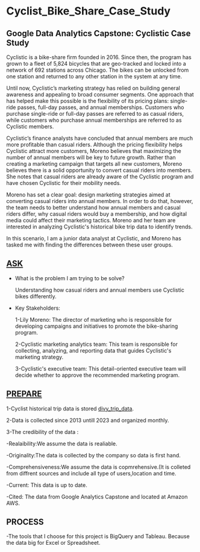 # Cyclist_Bike_Share_Case_Study

## Google Data Analytics Capstone: Cyclistic Case Study

Cyclistic is a bike-share firm founded in 2016. Since then, the program has grown to a fleet of 5,824 bicycles that are geo-tracked and locked into a network of 692 stations across Chicago. The bikes can be unlocked from one station and returned to any other station in the system at any time.

Until now, Cyclistic’s marketing strategy has relied on building general awareness and appealing to broad consumer segments. One approach that has helped make this possible is the flexibility of its pricing plans: single-ride passes, full-day passes, and annual memberships. Customers who purchase single-ride or full-day passes are referred to as casual riders, while customers who purchase annual memberships are referred to as Cyclistic members.

Cyclistic’s finance analysts have concluded that annual members are much more profitable than casual riders. Although the pricing flexibility helps Cyclistic attract more customers, Moreno believes that maximizing the number of annual members will be key to future growth. Rather than creating a marketing campaign that targets all new customers, Moreno believes there is a solid opportunity to convert casual riders into members. She notes that casual riders are already aware of the Cyclistic program and have chosen Cyclistic for their mobility needs.

Moreno has set a clear goal: design marketing strategies aimed at converting casual riders into annual members. In order to do that, however, the team needs to better understand how annual members and casual riders differ, why casual riders would buy a membership, and how digital media could affect their marketing tactics. Moreno and her team are interested in analyzing Cyclistic's historical bike trip data to identify trends.

In this scenario, I am a junior data analyst at Cyclistic, and Moreno has tasked me with finding the differences between these user groups.  

## [ASK](https://github.com/berivanyavuz/Cyclist_Bike_Share_Case_Study/blob/main/ASK.md)

- What is the problem I am trying to be solve?

   Understanding how casual riders and annual members use Cyclistic bikes differently.
  
- Key Stakeholders:

  1-Lily Moreno: The director of marketing who is responsible for developing campaigns and initiatives to promote the bike-sharing program.

  2-Cyclistic marketing analytics team: This team is responsible for collecting, analyzing, and reporting data that guides Cyclistic's marketing strategy.

  3-Cyclistic's executive team: This detail-oriented executive team will decide whether to approve the recommended marketing program.

 ## [PREPARE](https://github.com/berivanyavuz/Cyclist_Bike_Share_Case_Study/blob/main/PREPARE.md)
 
1-Cyclist historical trip data is stored [divy_trip_data](https://divvy-tripdata.s3.amazonaws.com/index.html).

2-Data is collected since 2013 untill 2023 and organized monthly.

3-The credibility of the data :

  -Realaibility:We assume the data is realiable.
  
  -Originality:The data is collected by the company so data is first hand.
  
  -Comprehensiveness:We assume the data is copmrehensive.(It is colleted from diffrent sources and include all type of users,location and time.
  
  -Current: This data is up to date.
  
  -Cited: The data from Google Analytics Capstone and located at Amazon AWS.

  ## PROCESS

  -The tools that I choose for this project is BigQuery and Tableau. Because the data big for Excel or Spreadsheet.

  



 


